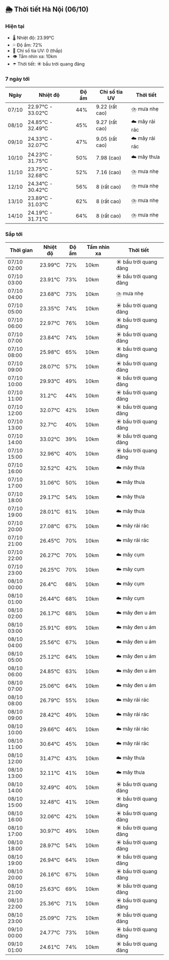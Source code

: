 ## 🌦️ Thời tiết Hà Nội (06/10)

### Hiện tại

- 🌡️ Nhiệt độ: 23.99℃
- 💦 Độ ẩm: 72%
- 🌟 Chỉ số tia UV: 0 (thấp)
- 👁️ Tầm nhìn xa: 10km
- ☂️ Thời tiết: ☀️ bầu trời quang đãng

### 7 ngày tới

| Ngày | Nhiệt độ | Độ ẩm | Chỉ số tia UV | Thời tiết |
| --- | --- | --- | --- | --- |
| 07/10 | 22.97℃ - 33.02℃ | 44% | 9.22 (rất cao) | ⛈️ mưa nhẹ |
| 08/10 | 24.85℃ - 32.49℃ | 45% | 9.27 (rất cao) | ☁️ mây rải rác |
| 09/10 | 24.33℃ - 32.07℃ | 47% | 9.05 (rất cao) | ☁️ mây rải rác |
| 10/10 | 24.23℃ - 31.75℃ | 50% | 7.98 (cao) | ☁️ mây thưa |
| 11/10 | 23.75℃ - 32.68℃ | 52% | 7.16 (cao) | ⛈️ mưa nhẹ |
| 12/10 | 24.34℃ - 30.42℃ | 56% | 8 (rất cao) | ⛈️ mưa nhẹ |
| 13/10 | 23.89℃ - 31.03℃ | 62% | 8 (rất cao) | ⛈️ mưa nhẹ |
| 14/10 | 24.19℃ - 31.71℃ | 64% | 8 (rất cao) | ⛈️ mưa nhẹ |

### Sắp tới

| Thời gian | Nhiệt độ | Độ ẩm | Tầm nhìn xa | Thời tiết |
| --- | --- | --- | --- | --- |
| 07/10 02:00 | 23.99℃ | 72% | 10km | ☀️ bầu trời quang đãng |
| 07/10 03:00 | 23.91℃ | 73% | 10km | ☀️ bầu trời quang đãng |
| 07/10 04:00 | 23.68℃ | 73% | 10km | ⛈️ mưa nhẹ |
| 07/10 05:00 | 23.35℃ | 74% | 10km | ☀️ bầu trời quang đãng |
| 07/10 06:00 | 22.97℃ | 76% | 10km | ☀️ bầu trời quang đãng |
| 07/10 07:00 | 23.84℃ | 74% | 10km | ☀️ bầu trời quang đãng |
| 07/10 08:00 | 25.98℃ | 65% | 10km | ☀️ bầu trời quang đãng |
| 07/10 09:00 | 28.07℃ | 57% | 10km | ☀️ bầu trời quang đãng |
| 07/10 10:00 | 29.93℃ | 49% | 10km | ☀️ bầu trời quang đãng |
| 07/10 11:00 | 31.2℃ | 44% | 10km | ☀️ bầu trời quang đãng |
| 07/10 12:00 | 32.07℃ | 42% | 10km | ☀️ bầu trời quang đãng |
| 07/10 13:00 | 32.7℃ | 40% | 10km | ☀️ bầu trời quang đãng |
| 07/10 14:00 | 33.02℃ | 39% | 10km | ☀️ bầu trời quang đãng |
| 07/10 15:00 | 32.96℃ | 40% | 10km | ☀️ bầu trời quang đãng |
| 07/10 16:00 | 32.52℃ | 42% | 10km | ☁️ mây thưa |
| 07/10 17:00 | 31.06℃ | 50% | 10km | ☁️ mây thưa |
| 07/10 18:00 | 29.17℃ | 54% | 10km | ☁️ mây thưa |
| 07/10 19:00 | 28.01℃ | 61% | 10km | ☁️ mây thưa |
| 07/10 20:00 | 27.08℃ | 67% | 10km | ☁️ mây rải rác |
| 07/10 21:00 | 26.45℃ | 70% | 10km | ☁️ mây rải rác |
| 07/10 22:00 | 26.27℃ | 70% | 10km | ☁️ mây cụm |
| 07/10 23:00 | 26.25℃ | 70% | 10km | ☁️ mây cụm |
| 08/10 00:00 | 26.4℃ | 68% | 10km | ☁️ mây cụm |
| 08/10 01:00 | 26.44℃ | 68% | 10km | ☁️ mây cụm |
| 08/10 02:00 | 26.17℃ | 68% | 10km | ☁️ mây đen u ám |
| 08/10 03:00 | 25.91℃ | 69% | 10km | ☁️ mây đen u ám |
| 08/10 04:00 | 25.56℃ | 67% | 10km | ☁️ mây đen u ám |
| 08/10 05:00 | 25.12℃ | 64% | 10km | ☁️ mây đen u ám |
| 08/10 06:00 | 24.85℃ | 63% | 10km | ☁️ mây đen u ám |
| 08/10 07:00 | 25.06℃ | 64% | 10km | ☁️ mây đen u ám |
| 08/10 08:00 | 26.79℃ | 55% | 10km | ☁️ mây rải rác |
| 08/10 09:00 | 28.42℃ | 49% | 10km | ☁️ mây rải rác |
| 08/10 10:00 | 29.66℃ | 46% | 10km | ☁️ mây rải rác |
| 08/10 11:00 | 30.64℃ | 45% | 10km | ☁️ mây rải rác |
| 08/10 12:00 | 31.47℃ | 43% | 10km | ☁️ mây thưa |
| 08/10 13:00 | 32.11℃ | 41% | 10km | ☁️ mây thưa |
| 08/10 14:00 | 32.49℃ | 40% | 10km | ☀️ bầu trời quang đãng |
| 08/10 15:00 | 32.48℃ | 41% | 10km | ☀️ bầu trời quang đãng |
| 08/10 16:00 | 32.06℃ | 42% | 10km | ☀️ bầu trời quang đãng |
| 08/10 17:00 | 30.97℃ | 49% | 10km | ☀️ bầu trời quang đãng |
| 08/10 18:00 | 28.97℃ | 54% | 10km | ☀️ bầu trời quang đãng |
| 08/10 19:00 | 26.94℃ | 64% | 10km | ☀️ bầu trời quang đãng |
| 08/10 20:00 | 26.16℃ | 67% | 10km | ☀️ bầu trời quang đãng |
| 08/10 21:00 | 25.63℃ | 69% | 10km | ☀️ bầu trời quang đãng |
| 08/10 22:00 | 25.36℃ | 71% | 10km | ☀️ bầu trời quang đãng |
| 08/10 23:00 | 25.09℃ | 72% | 10km | ☀️ bầu trời quang đãng |
| 09/10 00:00 | 24.77℃ | 73% | 10km | ☀️ bầu trời quang đãng |
| 09/10 01:00 | 24.61℃ | 74% | 10km | ☀️ bầu trời quang đãng |
